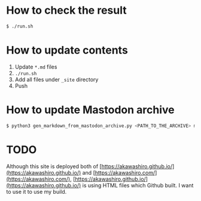 # How to check the result
```sh
$ ./run.sh
```

# How to update contents

1. Update `*.md` files
1. `./run.sh`
1. Add all files under `_site` directory
1. Push

# How to update Mastodon archive
```sh
$ python3 gen_markdown_from_mastodon_archive.py <PATH_TO_THE_ARCHIVE> mastodon_archive.md
```

# TODO

Although this site is deployed both of [https://akawashiro.github.io/](https://akawashiro.github.io/) and [https://akawashiro.com/](https://akawashiro.com/), [https://akawashiro.github.io/](https://akawashiro.github.io/) is using HTML files which Github built. I want to use it to use my build.
